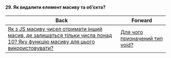 #### 29. Як видалити елемент масиву та об’єкта?



| Back | Forward |
|---|---|
| [Як з JS масиву чисел отримати інший масив, де залишаться тільки числа понад 10? Яку функцію масиву для цього використовувати?](/ua/junior/javascript/how-to-filter-array-in-javascript-by-values-greater-than-10.md)  | [Для чого призначений тип void?](/ua/junior/javascript/what-is-the-purpose-of-the-void-type.md) |